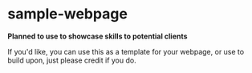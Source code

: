 # sample-webpage

**Planned to use to showcase skills to potential clients**

If you'd like, you can use this as a template for your webpage, or use to build upon, just please credit if you do. 

